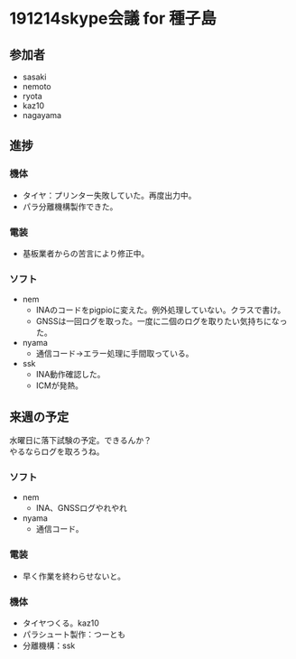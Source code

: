 # 191214skype会議 for 種子島
## 参加者
* sasaki
* nemoto
* ryota
* kaz10
* nagayama
## 進捗
### 機体
* タイヤ：プリンター失敗していた。再度出力中。
* パラ分離機構製作できた。
### 電装
* 基板業者からの苦言により修正中。
### ソフト
* nem
    * INAのコードをpigpioに変えた。例外処理していない。クラスで書け。
    * GNSSは一回ログを取った。一度に二個のログを取りたい気持ちになった。
* nyama
    * 通信コード->エラー処理に手間取っている。
* ssk
    * INA動作確認した。
    * ICMが発熱。
## 来週の予定  
水曜日に落下試験の予定。できるんか？  
やるならログを取ろうね。
### ソフト
* nem
    * INA、GNSSログやれやれ
* nyama
    * 通信コード。
### 電装
* 早く作業を終わらせないと。
### 機体
* タイヤつくる。kaz10
* パラシュート製作：つーとも
* 分離機構：ssk
